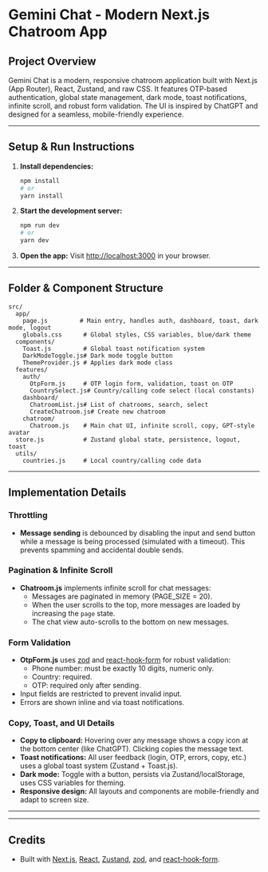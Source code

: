 
# Gemini Chat - Modern Next.js Chatroom App

## Project Overview

Gemini Chat is a modern, responsive chatroom application built with Next.js (App Router), React, Zustand, and raw CSS. It features OTP-based authentication, global state management, dark mode, toast notifications, infinite scroll, and robust form validation. The UI is inspired by ChatGPT and designed for a seamless, mobile-friendly experience.

---

## Setup & Run Instructions

1. **Install dependencies:**
   ```bash
   npm install
   # or
   yarn install
   ```

2. **Start the development server:**
   ```bash
   npm run dev
   # or
   yarn dev
   ```

3. **Open the app:**
   Visit [http://localhost:3000](http://localhost:3000) in your browser.

---

## Folder & Component Structure

```
src/
  app/
    page.js         # Main entry, handles auth, dashboard, toast, dark mode, logout
    globals.css      # Global styles, CSS variables, blue/dark theme
  components/
    Toast.js         # Global toast notification system
    DarkModeToggle.js# Dark mode toggle button
    ThemeProvider.js # Applies dark mode class
  features/
    auth/
      OtpForm.js     # OTP login form, validation, toast on OTP
      CountrySelect.js# Country/calling code select (local constants)
    dashboard/
      ChatroomList.js# List of chatrooms, search, select
      CreateChatroom.js# Create new chatroom
    chatroom/
      Chatroom.js    # Main chat UI, infinite scroll, copy, GPT-style avatar
  store.js           # Zustand global state, persistence, logout, toast
  utils/
    countries.js     # Local country/calling code data
```

---

## Implementation Details

### Throttling
- **Message sending** is debounced by disabling the input and send button while a message is being processed (simulated with a timeout). This prevents spamming and accidental double sends.

### Pagination & Infinite Scroll
- **Chatroom.js** implements infinite scroll for chat messages:
  - Messages are paginated in memory (PAGE_SIZE = 20).
  - When the user scrolls to the top, more messages are loaded by increasing the `page` state.
  - The chat view auto-scrolls to the bottom on new messages.

### Form Validation
- **OtpForm.js** uses [zod](https://zod.dev/) and [react-hook-form](https://react-hook-form.com/) for robust validation:
  - Phone number: must be exactly 10 digits, numeric only.
  - Country: required.
  - OTP: required only after sending.
- Input fields are restricted to prevent invalid input.
- Errors are shown inline and via toast notifications.

### Copy, Toast, and UI Details
- **Copy to clipboard:** Hovering over any message shows a copy icon at the bottom center (like ChatGPT). Clicking copies the message text.
- **Toast notifications:** All user feedback (login, OTP, errors, copy, etc.) uses a global toast system (Zustand + Toast.js).
- **Dark mode:** Toggle with a button, persists via Zustand/localStorage, uses CSS variables for theming.
- **Responsive design:** All layouts and components are mobile-friendly and adapt to screen size.

---



---

## Credits
- Built with [Next.js](https://nextjs.org/), [React](https://react.dev/), [Zustand](https://zustand-demo.pmnd.rs/), [zod](https://zod.dev/), and [react-hook-form](https://react-hook-form.com/).

